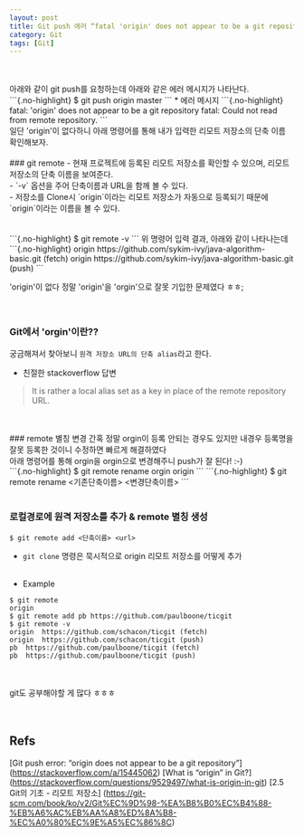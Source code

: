 ```yaml
---
layout: post
title: Git push 에러 “fatal 'origin' does not appear to be a git repository”
category: Git
tags: [Git]
---
```


<br>
<br>
아래와 같이 git push를 요청하는데 아래와 같은 에러 메시지가 나타난다.<br>
```{.no-highlight}
$ git push origin master
```
 * 에러 메시지
```{.no-highlight}
fatal: 'origin' does not appear to be a git repository
fatal: Could not read from remote repository.
```
<br>
일단 'origin'이 없다하니 아래 명령어를 통해 내가 입력한 리모트 저장소의 단축 이름 확인해보자.<br>
<br>
### git remote 
 - 현재 프로젝트에 등록된 리모트 저장소를 확인할 수 있으며, 리모트 저장소의 단축 이름을 보여준다. <br>
 - `-v` 옵션을 주어 단축이름과 URL을 함께 볼 수 있다. <br>
 - 저장소를 Clone시 `origin`이라는 리모트 저장소가 자동으로 등록되기 때문에 `origin`이라는 이름을 볼 수 있다.<br>
<br>
<br>
```{.no-highlight}
$ git remote -v
```
위 명령어 입력 결과, 아래와 같이 나타나는데<br>
```{.no-highlight}
origin  https://github.com/sykim-ivy/java-algorithm-basic.git (fetch)
origin  https://github.com/sykim-ivy/java-algorithm-basic.git (push)
```


'origin'이 없다 정말 'origin'을 'orgin'으로 잘못 기입한 문제였다 ㅎㅎ;<br>
<br><br>

### Git에서 'orgin'이란?? 
궁금해져서 찾아보니 `원격 저장소 URL의 단축 alias`라고 한다.<br>
 * 친절한 stackoverflow 답변 
 > It is rather a local alias set as a key in place of the remote repository URL.<br>
<br>
<br>
### remote 별칭 변경
간혹 정말 orgin이 등록 안되는 경우도 있지만 내경우 등록명을 잘못 등록한 것이니 수정하면 빠르게 해결하였다<br>
아래 명령어를 통해 orgin을 orgin으로 변경해주니 push가 잘 된다! :-)<br>
```{.no-highlight}
$ git remote rename orgin origin
```
```{.no-highlight}
$ git remote rename <기존단축이름> <변경단축이름>
```
<br><br>

### 로컬경로에 원격 저장소를 추가 & remote 별칭 생성
```{.no-highlight}
$ git remote add <단축이름> <url>
```
 - `git clone` 명령은 묵시적으로 origin 리모트 저장소를 어떻게 추가
<br><br>
 * Example
```{.no-highlight}
$ git remote
origin
$ git remote add pb https://github.com/paulboone/ticgit
$ git remote -v
origin	https://github.com/schacon/ticgit (fetch)
origin	https://github.com/schacon/ticgit (push)
pb	https://github.com/paulboone/ticgit (fetch)
pb	https://github.com/paulboone/ticgit (push)
```
<br>
<br>
git도 공부해야할 게 많다 ㅎㅎㅎ
<br><br><br>

## Refs
[Git push error: “origin does not appear to be a git repository”] (https://stackoverflow.com/a/15445062)
[What is “origin” in Git?] (https://stackoverflow.com/questions/9529497/what-is-origin-in-git)
[2.5 Git의 기초 - 리모트 저장소] (https://git-scm.com/book/ko/v2/Git%EC%9D%98-%EA%B8%B0%EC%B4%88-%EB%A6%AC%EB%AA%A8%ED%8A%B8-%EC%A0%80%EC%9E%A5%EC%86%8C)


